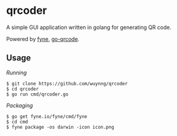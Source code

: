 # qrcoder #

A simple GUI application written in golang for generating QR code.  

Powered by [fyne](https://github.com/fyne-io/fyne), [go-qrcode](https://github.com/skip2/go-qrcode).

## Usage
*Running*
```
$ git clone https://github.com/wuynng/qrcoder
$ cd qrcoder
$ go run cmd/qrcoder.go
```

*Packaging*
```
$ go get fyne.io/fyne/cmd/fyne
$ cd cmd
$ fyne package -os darwin -icon icon.png
```
